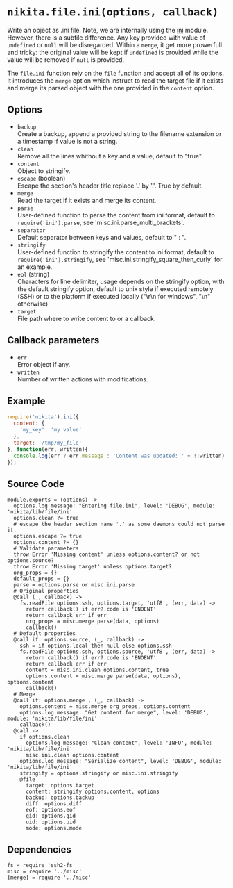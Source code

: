 
# `nikita.file.ini(options, callback)`

Write an object as .ini file. Note, we are internally using the [ini] module.
However, there is a subtile difference. Any key provided with value of 
`undefined` or `null` will be disregarded. Within a `merge`, it get more
prowerfull and tricky: the original value will be kept if `undefined` is
provided while the value will be removed if `null` is provided.

The `file.ini` function rely on the `file` function and accept all of its
options. It introduces the `merge` option which instruct to read the
target file if it exists and merge its parsed object with the one
provided in the `content` option.

## Options   

*   `backup`   
    Create a backup, append a provided string to the filename extension or a
    timestamp if value is not a string.   
*   `clean`   
    Remove all the lines whithout a key and a value, default to "true".   
*   `content`   
    Object to stringify.   
*   `escape` (boolean)   
    Escape the section's header title replace '.' by '\.'. True by default.
*   `merge`   
    Read the target if it exists and merge its content.   
*   `parse`   
    User-defined function to parse the content from ini format, default to
    `require('ini').parse`, see 'misc.ini.parse_multi_brackets'.   
*   `separator`   
    Default separator between keys and values, default to " : ".   
*   `stringify`   
    User-defined function to stringify the content to ini format, default to
    `require('ini').stringify`, see 'misc.ini.stringify_square_then_curly' for
    an example.   
*   `eol` (string)   
    Characters for line delimiter, usage depends on the stringify option, with 
    the default stringify option, default to unix style if executed remotely 
    (SSH) or to the platform if executed locally ("\r\n for windows", 
    "\n" otherwise)
*   `target`   
    File path where to write content to or a callback.   

## Callback parameters

*   `err`   
    Error object if any.   
*   `written`   
    Number of written actions with modifications.   

## Example

```js
require('nikita').ini({
  content: {
    'my_key': 'my value'
  },
  target: '/tmp/my_file'
}, function(err, written){
  console.log(err ? err.message : 'Content was updated: ' + !!written);
});
```

## Source Code

    module.exports = (options) ->
      options.log message: "Entering file.ini", level: 'DEBUG', module: 'nikita/lib/file/ini'
      options.clean ?= true
      # escape the header section name '.' as some daemons could not parse it.
      options.escape ?= true
      options.content ?= {}
      # Validate parameters
      throw Error 'Missing content' unless options.content? or not options.source?
      throw Error 'Missing target' unless options.target?
      org_props = {}
      default_props = {}
      parse = options.parse or misc.ini.parse
      # Original properties
      @call (_, callback) ->
        fs.readFile options.ssh, options.target, 'utf8', (err, data) ->
          return callback() if err?.code is 'ENOENT'
          return callback err if err
          org_props = misc.merge parse(data, options)
          callback()
      # Default properties
      @call if: options.source, (_, callback) ->
        ssh = if options.local then null else options.ssh
        fs.readFile options.ssh, options.source, 'utf8', (err, data) ->
          return callback() if err?.code is 'ENOENT'
          return callback err if err
          content = misc.ini.clean options.content, true
          options.content = misc.merge parse(data, options), options.content
          callback()
      # Merge
      @call if: options.merge , (_, callback) ->
        options.content = misc.merge org_props, options.content
        options.log message: "Get content for merge", level: 'DEBUG', module: 'nikita/lib/file/ini'
        callback()
      @call ->
        if options.clean
          options.log message: "Clean content", level: 'INFO', module: 'nikita/lib/file/ini'
          misc.ini.clean options.content
        options.log message: "Serialize content", level: 'DEBUG', module: 'nikita/lib/file/ini'
        stringify = options.stringify or misc.ini.stringify
        @file
          target: options.target
          content: stringify options.content, options
          backup: options.backup
          diff: options.diff
          eof: options.eof
          gid: options.gid
          uid: options.uid
          mode: options.mode

## Dependencies

    fs = require 'ssh2-fs'
    misc = require '../misc'
    {merge} = require '../misc'

[ini]: https://github.com/isaacs/ini

